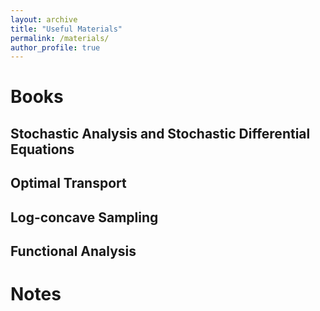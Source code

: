 ```yaml
---
layout: archive
title: "Useful Materials"
permalink: /materials/
author_profile: true
---
```


# Books

## Stochastic Analysis and Stochastic Differential Equations

## Optimal Transport

## Log-concave Sampling

## Functional Analysis


# Notes



